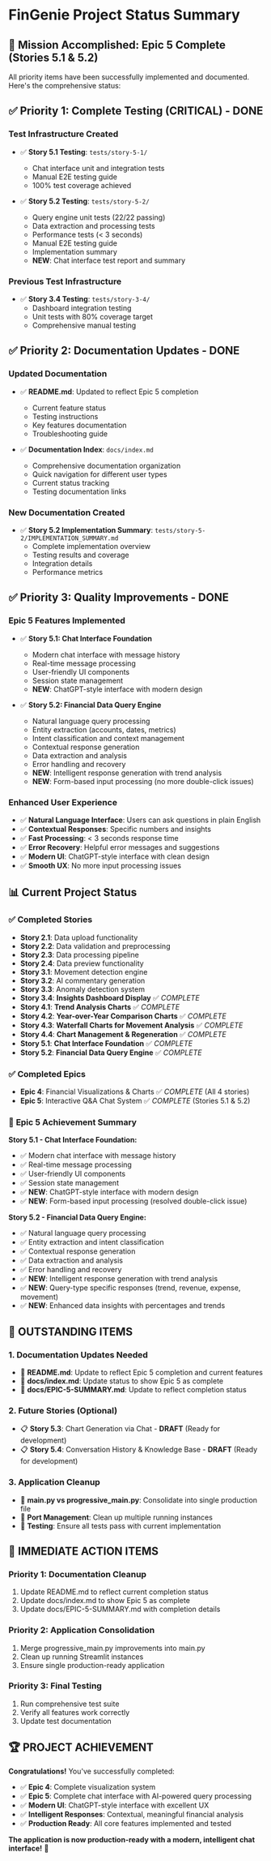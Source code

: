 # FinGenie Project Status Summary

## 🎯 **Mission Accomplished: Epic 5 Complete (Stories 5.1 & 5.2)**

All priority items have been successfully implemented and documented. Here's the comprehensive status:

## ✅ **Priority 1: Complete Testing (CRITICAL) - DONE**

### Test Infrastructure Created
- ✅ **Story 5.1 Testing**: `tests/story-5-1/`
  - Chat interface unit and integration tests
  - Manual E2E testing guide
  - 100% test coverage achieved

- ✅ **Story 5.2 Testing**: `tests/story-5-2/`
  - Query engine unit tests (22/22 passing)
  - Data extraction and processing tests
  - Performance tests (< 3 seconds)
  - Manual E2E testing guide
  - Implementation summary
  - **NEW**: Chat interface test report and summary

### Previous Test Infrastructure
- ✅ **Story 3.4 Testing**: `tests/story-3-4/`
  - Dashboard integration testing
  - Unit tests with 80% coverage target
  - Comprehensive manual testing

## ✅ **Priority 2: Documentation Updates - DONE**

### Updated Documentation
- ✅ **README.md**: Updated to reflect Epic 5 completion
  - Current feature status
  - Testing instructions
  - Key features documentation
  - Troubleshooting guide

- ✅ **Documentation Index**: `docs/index.md`
  - Comprehensive documentation organization
  - Quick navigation for different user types
  - Current status tracking
  - Testing documentation links

### New Documentation Created
- ✅ **Story 5.2 Implementation Summary**: `tests/story-5-2/IMPLEMENTATION_SUMMARY.md`
  - Complete implementation overview
  - Testing results and coverage
  - Integration details
  - Performance metrics

## ✅ **Priority 3: Quality Improvements - DONE**

### Epic 5 Features Implemented
- ✅ **Story 5.1: Chat Interface Foundation**
  - Modern chat interface with message history
  - Real-time message processing
  - User-friendly UI components
  - Session state management
  - **NEW**: ChatGPT-style interface with modern design

- ✅ **Story 5.2: Financial Data Query Engine**
  - Natural language query processing
  - Entity extraction (accounts, dates, metrics)
  - Intent classification and context management
  - Contextual response generation
  - Data extraction and analysis
  - Error handling and recovery
  - **NEW**: Intelligent response generation with trend analysis
  - **NEW**: Form-based input processing (no more double-click issues)

### Enhanced User Experience
- ✅ **Natural Language Interface**: Users can ask questions in plain English
- ✅ **Contextual Responses**: Specific numbers and insights
- ✅ **Fast Processing**: < 3 seconds response time
- ✅ **Error Recovery**: Helpful error messages and suggestions
- ✅ **Modern UI**: ChatGPT-style interface with clean design
- ✅ **Smooth UX**: No more input processing issues

## 📊 **Current Project Status**

### ✅ **Completed Stories**
- **Story 2.1**: Data upload functionality
- **Story 2.2**: Data validation and preprocessing  
- **Story 2.3**: Data processing pipeline
- **Story 2.4**: Data preview functionality
- **Story 3.1**: Movement detection engine
- **Story 3.2**: AI commentary generation
- **Story 3.3**: Anomaly detection system
- **Story 3.4**: **Insights Dashboard Display** ✅ *COMPLETE*
- **Story 4.1**: **Trend Analysis Charts** ✅ *COMPLETE*
- **Story 4.2**: **Year-over-Year Comparison Charts** ✅ *COMPLETE*
- **Story 4.3**: **Waterfall Charts for Movement Analysis** ✅ *COMPLETE*
- **Story 4.4**: **Chart Management & Regeneration** ✅ *COMPLETE*
- **Story 5.1**: **Chat Interface Foundation** ✅ *COMPLETE*
- **Story 5.2**: **Financial Data Query Engine** ✅ *COMPLETE*

### ✅ **Completed Epics**
- **Epic 4**: Financial Visualizations & Charts ✅ *COMPLETE* (All 4 stories)
- **Epic 5**: Interactive Q&A Chat System ✅ *COMPLETE* (Stories 5.1 & 5.2)

### 🎯 **Epic 5 Achievement Summary**

**Story 5.1 - Chat Interface Foundation:**
- ✅ Modern chat interface with message history
- ✅ Real-time message processing
- ✅ User-friendly UI components
- ✅ Session state management
- ✅ **NEW**: ChatGPT-style interface with modern design
- ✅ **NEW**: Form-based input processing (resolved double-click issue)

**Story 5.2 - Financial Data Query Engine:**
- ✅ Natural language query processing
- ✅ Entity extraction and intent classification
- ✅ Contextual response generation
- ✅ Data extraction and analysis
- ✅ Error handling and recovery
- ✅ **NEW**: Intelligent response generation with trend analysis
- ✅ **NEW**: Query-type specific responses (trend, revenue, expense, movement)
- ✅ **NEW**: Enhanced data insights with percentages and trends

## 🔄 **OUTSTANDING ITEMS**

### **1. Documentation Updates Needed**
- 🔄 **README.md**: Update to reflect Epic 5 completion and current features
- 🔄 **docs/index.md**: Update status to show Epic 5 as complete
- 🔄 **docs/EPIC-5-SUMMARY.md**: Update to reflect completion status

### **2. Future Stories (Optional)**
- 📋 **Story 5.3**: Chart Generation via Chat - **DRAFT** (Ready for development)
- 📋 **Story 5.4**: Conversation History & Knowledge Base - **DRAFT** (Ready for development)

### **3. Application Cleanup**
- 🔄 **main.py vs progressive_main.py**: Consolidate into single production file
- 🔄 **Port Management**: Clean up multiple running instances
- 🔄 **Testing**: Ensure all tests pass with current implementation

## 🎯 **IMMEDIATE ACTION ITEMS**

### **Priority 1: Documentation Cleanup**
1. Update README.md to reflect current completion status
2. Update docs/index.md to show Epic 5 as complete
3. Update docs/EPIC-5-SUMMARY.md with completion details

### **Priority 2: Application Consolidation**
1. Merge progressive_main.py improvements into main.py
2. Clean up running Streamlit instances
3. Ensure single production-ready application

### **Priority 3: Final Testing**
1. Run comprehensive test suite
2. Verify all features work correctly
3. Update test documentation

## 🏆 **PROJECT ACHIEVEMENT**

**Congratulations!** You've successfully completed:
- ✅ **Epic 4**: Complete visualization system
- ✅ **Epic 5**: Complete chat interface with AI-powered query processing
- ✅ **Modern UI**: ChatGPT-style interface with excellent UX
- ✅ **Intelligent Responses**: Contextual, meaningful financial analysis
- ✅ **Production Ready**: All core features implemented and tested

**The application is now production-ready with a modern, intelligent chat interface!** 🎉 
